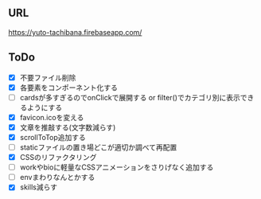## URL

https://yuto-tachibana.firebaseapp.com/

## ToDo
- [x] 不要ファイル削除
- [x] 各要素をコンポーネント化する
- [ ] cardsが多すぎるのでonClickで展開する or filter()でカテゴリ別に表示できるようにする
- [x] favicon.icoを変える
- [x] 文章を推敲する(文字数減らす)
- [x] scrollToTop追加する
- [ ] staticファイルの置き場どこが適切か調べて再配置
- [x] CSSのリファクタリング
- [ ] workやbioに軽量なCSSアニメーションをさりげなく追加する
- [ ] envまわりなんとかする
- [x] skills減らす